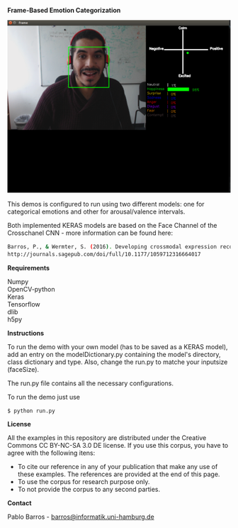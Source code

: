 **Frame-Based Emotion Categorization**

![Screenshot](demo.png)

This demos is configured to run using two different models: one for categorical emotions and other for arousal/valence intervals.


Both implemented KERAS models are based on the Face Channel of the Crosschanel CNN - more information can be found here: <br>

```sh
Barros, P., & Wermter, S. (2016). Developing crossmodal expression recognition based on a deep neural model. Adaptive behavior, 24(5), 373-396.
http://journals.sagepub.com/doi/full/10.1177/1059712316664017
```

**Requirements**

Numpy<br>
OpenCV-python<br>
Keras <br>
Tensorflow<br>
dlib<br>
h5py<br>

**Instructions**


To run the demo with your own model (has to be saved as a KERAS model), add an entry on the modelDictionary.py containing the model's directory, class dictionary and type. Also, change the run.py to matche your inputsize (faceSize).


The run.py file contains all the necessary configurations.


To run the demo just use
```sh
$ python run.py

```

**License**

All the examples in this repository are distributed under the Creative Commons CC BY-NC-SA 3.0 DE license. If you use this corpus, you have to agree with the following itens:

- To cite our reference in any of your publication that make any use of these examples. The references are provided at the end of this page.
- To use the corpus for research purpose only.
- To not provide the corpus to any second parties.


**Contact**

Pablo Barros - barros@informatik.uni-hamburg.de




